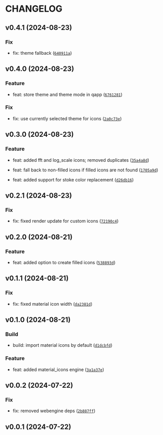 # CHANGELOG

## v0.4.1 (2024-08-23)

### Fix

* fix: theme fallback ([`640911a`](https://gitlab.psi.ch/bec/bec_qthemes/-/commit/640911a4afc07020c666b06ebd5322ba58328757))

## v0.4.0 (2024-08-23)

### Feature

* feat: store theme and theme mode in qapp ([`6761281`](https://gitlab.psi.ch/bec/bec_qthemes/-/commit/67612811ba077ae823a6c4f7d84b0f2edafdf760))

### Fix

* fix: use currently selected theme for icons ([`2a0c73e`](https://gitlab.psi.ch/bec/bec_qthemes/-/commit/2a0c73ec5fcb5fb6ea97fe31ab719f3687f26f95))

## v0.3.0 (2024-08-23)

### Feature

* feat: added fft and log_scale icons; removed duplicates ([`35a4a8d`](https://gitlab.psi.ch/bec/bec_qthemes/-/commit/35a4a8db39f96340e306701a352836e3639038af))

* feat: fall back to non-filled icons if filled icons are not found ([`1705a9d`](https://gitlab.psi.ch/bec/bec_qthemes/-/commit/1705a9df0984b7f545f0dc36dfcfcce9e24305cc))

* feat: added support for stoke color replacement ([`d26db16`](https://gitlab.psi.ch/bec/bec_qthemes/-/commit/d26db16d3596484f497da0869add12ebf2945606))

## v0.2.1 (2024-08-23)

### Fix

* fix: fixed render update for custom icons ([`72190c4`](https://gitlab.psi.ch/bec/bec_qthemes/-/commit/72190c45884ecda5dc9c5ef109d8730f286f8f0e))

## v0.2.0 (2024-08-21)

### Feature

* feat: added option to create filled icons ([`538893d`](https://gitlab.psi.ch/bec/bec_qthemes/-/commit/538893d898825a18f01d47c705d3c2869016d892))

## v0.1.1 (2024-08-21)

### Fix

* fix: fixed material icon width ([`da2381d`](https://gitlab.psi.ch/bec/bec_qthemes/-/commit/da2381d8abaa40e7aedf2f9b9c2d94b6a1625ab7))

## v0.1.0 (2024-08-21)

### Build

* build: import material icons by default ([`d1dcbfd`](https://gitlab.psi.ch/bec/bec_qthemes/-/commit/d1dcbfdd48fc4f67d69d17cf12f6e084df26cf90))

### Feature

* feat: added material_icons engine ([`3a1a37e`](https://gitlab.psi.ch/bec/bec_qthemes/-/commit/3a1a37e241a7f32e0ab209c7ce2ffc18160ed9f6))

## v0.0.2 (2024-07-22)

### Fix

* fix: removed webengine deps ([`2b887ff`](https://gitlab.psi.ch/bec/bec_qthemes/-/commit/2b887ffabc6932ffc3b8518ba065223f828c2f88))

## v0.0.1 (2024-07-22)
